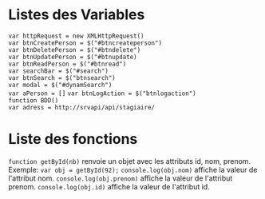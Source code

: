 # Listes des Variables
`var httpRequest = new XMLHttpRequest()`  
`var btnCreatePerson = $("#btncreateperson")`  
`var btnDeletePerson = $("#btndelete")`  
`var btnUpdatePerson = $("#btnupdate)`  
`var btnReadPerson = $("#btnread")`  
`var searchBar = $("#search")`  
`var btnSearch = $("btnsearch")`  
`var modal = $("#dynamSearch")`  
`var aPerson = []`
`var btnLogAction = $("btnlogaction")`  
`function BDD()`  
`var adress = http://srvapi/api/stagiaire/`
# Liste des fonctions
`function getById(nb)` renvoie un objet avec les attributs id, nom, prenom.  
Exemple: 
`var obj = getById(92);`
`console.log(obj.nom)` affiche la valeur de l'attribut nom.
`console.log(obj.prenom)` affiche la valeur de l'attribut prenom.
`console.log(obj.id)` affiche la valeur de l'attribut id.
